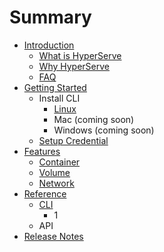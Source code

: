 # Summary

* [Introduction](README.md)
   * [What is HyperServe](what_is_hyperserve.md)
   * [Why HyperServe](why_hyperserve.md)
   * [FAQ](faq.md)
* [Getting Started](getting_started.md)
   * Install CLI
       * [Linux](linux.md)
       * Mac (coming soon)
       * Windows (coming soon)
   * [Setup Credential](setup_credential.md)
* [Features](features.md)
   * [Container](container.md)
   * [Volume](volume.md)
   * [Network](network.md)
* [Reference](reference.md)
   * [CLI](cli.md)
       * 1
   * API
* [Release Notes](release_notes.md)


